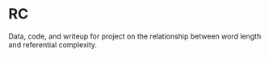 RC
==

Data, code, and writeup for project on the relationship between word length and referential complexity.
